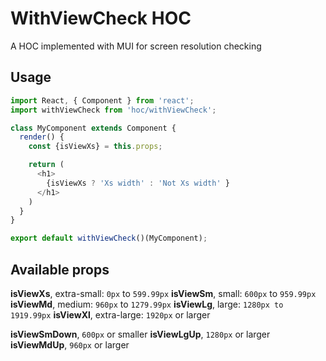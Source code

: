 # WithViewCheck HOC

A HOC implemented with MUI for screen resolution checking

## Usage
```js
import React, { Component } from 'react';
import withViewCheck from 'hoc/withViewCheck';

class MyComponent extends Component {
  render() {
    const {isViewXs} = this.props;

    return (
      <h1>
        {isViewXs ? 'Xs width' : 'Not Xs width' }
      </h1>
    )
  }
}

export default withViewCheck()(MyComponent);
```

## Available props

**isViewXs**, extra-small: `0px` to `599.99px`
**isViewSm**, small: `600px` to `959.99px`
**isViewMd**, medium: `960px` to `1279.99px`
**isViewLg**, large: `1280px to 1919.99px`
**isViewXl**, extra-large: `1920px` or larger

**isViewSmDown**, `600px` or smaller
**isViewLgUp**, `1280px` or larger
**isViewMdUp**, `960px` or larger